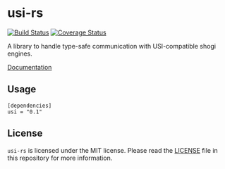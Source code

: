 # usi-rs

[![Build Status](https://travis-ci.org/nozaq/usi-rs.svg?branch=master)](https://travis-ci.org/nozaq/usi-rs)
[![Coverage Status](https://coveralls.io/repos/github/nozaq/usi-rs/badge.svg?branch=master)](https://coveralls.io/github/nozaq/usi-rs?branch=master)

A library to handle type-safe communication with USI-compatible shogi engines.

[Documentation](https://nozaq.github.io/usi-rs)

## Usage

```
[dependencies]
usi = "0.1"
```

## License

`usi-rs` is licensed under the MIT license. Please read the [LICENSE](LICENSE) file in this repository for more information.
